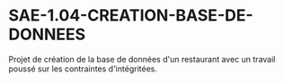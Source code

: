 # SAE-1.04-CREATION-BASE-DE-DONNEES
Projet de création de la base de données d'un restaurant avec un travail poussé sur les contraintes d'intégritées.
